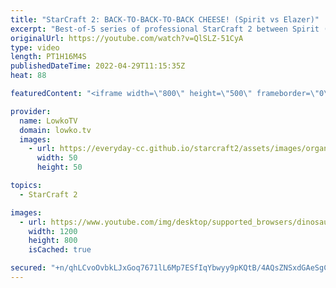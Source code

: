 ```yaml
---
title: "StarCraft 2: BACK-TO-BACK-TO-BACK CHEESE! (Spirit vs Elazer)"
excerpt: "Best-of-5 series of professional StarCraft 2 between Spirit (Terran) and Elazer (Zerg). Spirit starts this series off with some aggressive build orders as he builds his first few Barracks on the other side of the map.  Support my work on Patreon: https://www.patreon.com/lowkotv Become a YouTube member:"
originalUrl: https://youtube.com/watch?v=QlSLZ-51CyA
type: video
length: PT1H16M4S
publishedDateTime: 2022-04-29T11:15:35Z
heat: 88

featuredContent: "<iframe width=\"800\" height=\"500\" frameborder=\"0\" src=\"https://www.youtube.com/embed/QlSLZ-51CyA\" allow=\"accelerometer; autoplay; encrypted-media; gyroscope; picture-in-picture\" allowfullscreen></iframe>"

provider:
  name: LowkoTV
  domain: lowko.tv
  images:
    - url: https://everyday-cc.github.io/starcraft2/assets/images/organizations/lowko.tv-50x50.jpg
      width: 50
      height: 50

topics:
  - StarCraft 2

images:
  - url: https://www.youtube.com/img/desktop/supported_browsers/dinosaur.png
    width: 1200
    height: 800
    isCached: true

secured: "+n/qhLCvoOvbkLJxGoq7671lL6Mp7ESfIqYbwyy9pKQtB/4AQsZNSxdGAeSgCIp/YjL/2FZT49DMIVx0Aysnq8xgszQeMFv0bSIEkA7vO4z5iOgnA1J7K28SzviAjIMLXUfsZLJT04pdjpMryA1lnNBxKuBKq48YXTUHT9HDcty81ZneTusoeHrByYaQhxDyFwNJhz5oI1FUbmGWvEV/u0EVoibfBD2AwyrdsGY7vpot2GP5cM0hKceYI1mo1sSMfnnIf6RGnISVu9fMyWhgIa+4SwAs/LuuO8hd5Xn3U3MbJuS0B0rLlzvuKPoRAyrlyQZKmruvnRciWQ4CuJcgieMbxtUr+qX3+zrA6zzM3V0bxJzG9XDsETmIGEyfcUFGhRJgjToCeQTw7Rw1Rg8M3bmHm708EfwHktbBMYzE9xxprGrYAfz5g6tbTUT3P5e9;Jw52rx/onneIYbHn2IsRsA=="
---
```


